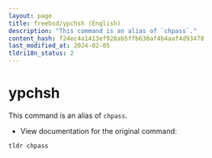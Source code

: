 ```yaml
---
layout: page
title: freebsd/ypchsh (English)
description: "This command is an alias of `chpass`."
content_hash: f24ec4a1413ef928ab5ffb630af4b4aaf4d93478
last_modified_at: 2024-02-05
tldri18n_status: 2
---
```

# ypchsh

This command is an alias of `chpass`.

- View documentation for the original command:

`tldr chpass`
